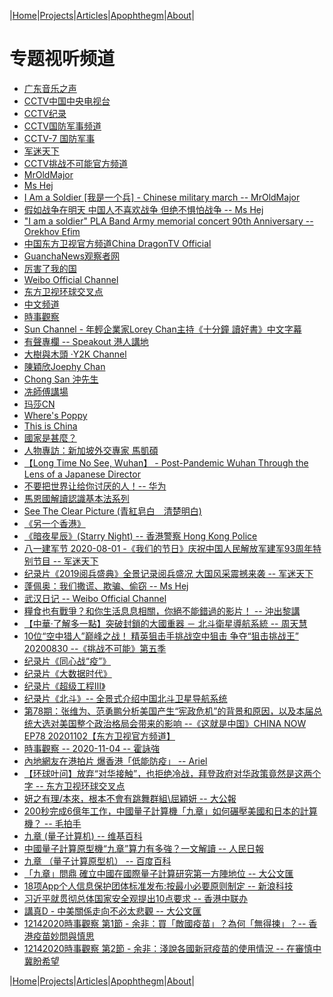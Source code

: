 |[Home](/README.md)|[Projects](/projects.md)|[Articles](/articles.md)|[Apophthegm](/apophthegm.md)|[About](/about.md)|

# 专题视听频道  

- [广东音乐之声](https://www.qingting.fm/radios/1260/)  
- [CCTV中国中央电视台](https://www.youtube.com/user/zhongguohaogequ)  
- [CCTV纪录](https://www.youtube.com/channel/UCAYkj2Fz9EvAe2fGJEGMXnQ)  
- [CCTV国防军事频道](https://tv.cctv.com/cctv7/index.shtml)  
- [CCTV-7 国防军事](https://tv.cctv.com/live/cctv7/)  
- [军迷天下](https://www.youtube.com/user/militarycntv)  
- [CCTV挑战不可能官方频道](https://www.youtube.com/channel/UC3HLhJGcc_0Vse2UncGnxcQ)  
- [MrOldMajor](https://www.youtube.com/channel/UCA3l6zrqo85jdxOlj9xVveg)  
- [Ms Hej](https://www.youtube.com/channel/UCvH_kUmAVDP3gyOcfybyqug)  
- [I Am a Soldier [我是一个兵] - Chinese military march --  MrOldMajor](https://www.youtube.com/watch?v=nZmwW3ddkAY)  
- [假如战争在明天 中国人不喜欢战争 但绝不惧怕战争 -- Ms Hej](https://www.youtube.com/watch?v=fDPKNLI6f34)  
- ["I am a soldier" PLA Band Army memorial concert 90th Anniversary --  Orekhov Efim
](https://www.youtube.com/watch?v=vRNw3PfKO_A)  
- [中国东方卫视官方频道China DragonTV Official](https://www.youtube.com/channel/UCJ06BguWKS5GJsEue7u79PQ)  
- [GuanchaNews观察者网](https://www.youtube.com/channel/UCJncdiH3BQUBgCroBmhsUhQ)  
- [厉害了我的国](https://www.youtube.com/channel/UC0zGScLEqQ_ggw23iIBIZoA)  
- [Weibo Official Channel](https://www.youtube.com/channel/UCpU9eMYJE6o2CnqDmKF0g8A)  
- [东方卫视环球交叉点](https://www.youtube.com/channel/UCG4kGP4ETdKzseQshMCCBKg)  
- [中文频道](https://www.youtube.com/channel/UCRTGWdUUzPelVPTLKd5OhQA)  
- [時事觀察](http://www.singtao.tv/main/category/newsreport/situation/)  
- [Sun Channel - 年輕企業家Lorey Chan主持《十分鐘 讀好書》中文字幕](https://www.youtube.com/channel/UCkx8tfePUl__VGvNDNOKqRw)  
- [有聲專欄 -- Speakout 港人講地](https://www.youtube.com/playlist?list=PL50ryNxlMBN5kwOJ_DvTeNXhBrQRbm9N6)  
- [大樹與木頭 ‧Y2K Channel](https://www.youtube.com/channel/UCFfLWSnUCblI4Lpsph7H1lA)  
- [陳穎欣Joephy Chan](https://www.youtube.com/channel/UCvlBe-TQfjLFINSSYQt9Tjg)  
- [Chong San 沖先生](https://www.youtube.com/channel/UCsGqE-IVUCwyyi_WRsvVLJg)  
- [冼師傅講場](https://www.youtube.com/channel/UCFRBCHEqZNJ2Rb1IjrCC8Zw)  
- [玛莎CN](https://www.youtube.com/channel/UCmSefgK3FoLgyIJ25kjJ83g)  
- [Where's Poppy](https://www.youtube.com/channel/UCAy4rN2oe57nR-NJzkm3qvw)  
- [This is China](https://samiux.blogspot.com/2016/09/video-this-is-china.html)  
- [國家是甚麼？](https://samiux.blogspot.com/2018/06/blog-post_14.html)  
- [人物專訪：新加坡外交專家 馬凱碩](https://samiux.blogspot.com/2018/08/blog-post_13.html)  
- [【Long Time No See, Wuhan】 - Post-Pandemic Wuhan Through the Lens of a Japanese Director](https://samiux.blogspot.com/2020/07/long-time-no-see-wuhan-post-pandemic.html)  
- [ 不要把世界让给你讨厌的人！-- 华为 ](https://samiux.blogspot.com/2020/07/blog-post_30.html)  
- [馬恩國解讀認識基本法系列](https://samiux.blogspot.com/2018/08/blog-post_1.html)  
- [See The Clear Picture (青紅皂白　清楚明白)](https://samiux.blogspot.com/2020/01/so-called-peaceful-demands-changed-to.html)  
- [《另一个香港》](https://samiux.blogspot.com/2020/05/blog-post_18.html)  
- [《暗夜星辰》(Starry Night) -- 香港警察 Hong Kong Police](https://samiux.blogspot.com/2020/07/starry-night-hong-kong-police.html)  
- [八一建军节 2020-08-01 -《我们的节日》庆祝中国人民解放军建军93周年特别节目 -- 军迷天下](https://samiux.blogspot.com/2020/08/2020-08-01-93.html)  
- [纪录片《2019阅兵盛典》全景记录阅兵盛况 大国风采震撼来袭 -- 军迷天下](https://www.youtube.com/watch?v=RD7ft6Ll5Dw)  
- [蓬佩奥：我们撒谎、欺骗、偷窃 --  Ms Hej](https://www.youtube.com/watch?v=DKGU6ENYFA4)  
- [武汉日记 -- Weibo Official Channel](https://samiux.blogspot.com/2020/08/weibo-official-channel.html)  
- [糧食也有戰爭？和你生活息息相關，你絕不能錯過的影片！ -- 沖出黎講](https://www.youtube.com/watch?v=sCvi5gsMYDI)  
- [【中華‧了解多一點】突破封鎖的大國重器 － 北斗衛星導航系統 -- 周天慧](https://hkgpao.com/articles/1015111)  
- [10位“空中猎人”巅峰之战！ 精英狙击手挑战空中狙击 争夺“狙击挑战王” 20200830 --《挑战不可能》第五季](https://www.youtube.com/watch?v=ZuayIXXgN8w)  
- [纪录片《同心战“疫”》](https://samiux.blogspot.com/2020/09/blog-post.html)  
- [纪录片《大数据时代》](https://samiux.blogspot.com/2020/09/blog-post_12.html)  
- [纪录片《超级工程Ⅲ》](https://samiux.blogspot.com/2020/09/blog-post_5.html)  
- [纪录片《北斗》-- 全景式介绍中国北斗卫星导航系统](https://samiux.blogspot.com/2020/10/blog-post_66.html)  
- [第78期：张维为、范勇鹏分析美国产生“宪政危机”的背景和原因，以及本届总统大选对美国整个政治格局会带来的影响 --《这就是中国》CHINA NOW EP78 20201102【东方卫视官方频道】](https://samiux.blogspot.com/2020/11/78-china-now-ep78-20201102.html)  
- [時事觀察 -- 2020-11-04 -- 霍詠強](https://samiux.blogspot.com/2020/11/2020-11-04.html)  
- [內地網友在港拍片 爆香港「低能防疫」 -- Ariel](https://www.bastillepost.com/hongkong/article/7521157-%e5%85%a7%e5%9c%b0%e7%b6%b2%e5%8f%8b%e5%9c%a8%e6%b8%af%e6%8b%8d%e7%89%87-%e7%88%86%e9%a6%99%e6%b8%af%e3%80%8c%e4%bd%8e%e8%83%bd%e9%98%b2%e7%96%ab%e3%80%8d)  
- [【环球叶问】放弃“对华接触”，也拒绝冷战，拜登政府对华政策竟然是这两个字 -- 东方卫视环球交叉点](https://samiux.blogspot.com/2020/12/blog-post_1.html)  
- [妍之有理/本來，根本不會有跳舞群組\屈穎妍 -- 大公報](http://www.takungpao.com.hk/news/232109/2020/1202/527131.html)  
- [200秒完成6億年工作，中國量子計算機「九章」如何碾壓美國和日本的計算機？ -- 毛拍手](https://www.bastillepost.com/hongkong/article/7587596-200%e7%a7%92%e5%ae%8c%e6%88%906%e5%84%84%e5%b9%b4%e5%b7%a5%e4%bd%9c%ef%bc%8c%e4%b8%ad%e5%9c%8b%e9%87%8f%e5%ad%90%e8%a8%88%e7%ae%97%e6%a9%9f%e3%80%8c%e4%b9%9d%e7%ab%a0%e3%80%8d%e5%a6%82%e4%bd%95)  
- [九章 (量子计算机) -- 维基百科](https://zh.wikipedia.org/wiki/%E4%B9%9D%E7%AB%A0_(%E9%87%8F%E5%AD%90%E8%AE%A1%E7%AE%97%E6%9C%BA))  
- [中國量子計算原型機“九章”算力有多強？一文解讀 -- 人民日報](http://scitech.people.com.cn/BIG5/n1/2020/1204/c1007-31955977.html)  
- [九章 （量子计算原型机） -- 百度百科](https://baike.baidu.com/item/%E4%B9%9D%E7%AB%A0/55232174)  
- [「九章」問鼎 確立中國在國際量子計算研究第一方陣地位 -- 大公文匯](https://www.tkww.hk/a/202012/06/AP5fcc5332e4b004ac441b5b88.html)  
- [18项App个人信息保护团体标准发布:按最小必要原则制定 -- 新浪科技](https://finance.sina.com.cn/tech/2020-12-09/doc-iiznctke5647730.shtml)  
- [习近平就贯彻总体国家安全观提出10点要求 -- 香港中联办](https://mp.weixin.qq.com/s/TE-vBYUYCSrL39blQpvORg)  
- [講真D - 中美關係走向不必太悲觀 -- 大公文匯](https://www.tkww.hk/a/202012/12/AP5fd3ab32e4b01efc849e1b49.html)  
- [12142020時事觀察 第1節 - 余非：買「敵國疫苗」？為何「無得揀」？-- 香港疫苗妙問與慎思](http://www.singtao.tv/main/newsreport/situation/12142020%e6%99%82%e4%ba%8b%e8%a7%80%e5%af%9f-%e7%ac%ac1%e7%af%80-%e4%bd%99%e9%9d%9e%ef%bc%9a%e8%b2%b7%e3%80%8c%e6%95%b5%e5%9c%8b%e7%96%ab%e8%8b%97%e3%80%8d%ef%bc%9f%e7%82%ba%e4%bd%95%e3%80%8c/)  
- [12142020時事觀察 第2節 - 余非：淺說各國新冠疫苗的使用情況 -- 在審慎中冀盼希望](http://www.singtao.tv/main/newsreport/situation/12142020%e6%99%82%e4%ba%8b%e8%a7%80%e5%af%9f-%e7%ac%ac2%e7%af%80-%e4%bd%99%e9%9d%9e%ef%bc%9a%e6%b7%ba%e8%aa%aa%e5%90%84%e5%9c%8b%e6%96%b0%e5%86%a0%e7%96%ab%e8%8b%97%e7%9a%84%e4%bd%bf%e7%94%a8/)  

|[Home](/README.md)|[Projects](/projects.md)|[Articles](/articles.md)|[Apophthegm](/apophthegm.md)|[About](/about.md)|

